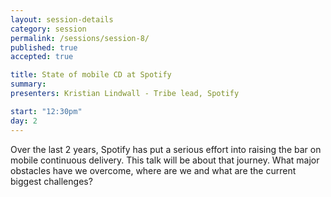 ```yaml
---
layout: session-details
category: session
permalink: /sessions/session-8/
published: true
accepted: true

title: State of mobile CD at Spotify
summary: 
presenters: Kristian Lindwall - Tribe lead, Spotify

start: "12:30pm"
day: 2
---
```

Over the last 2 years, Spotify has put a serious effort into raising the bar on mobile continuous delivery. 
This talk will be about that journey. What major obstacles have we overcome, where are we and what are the current biggest challenges? 